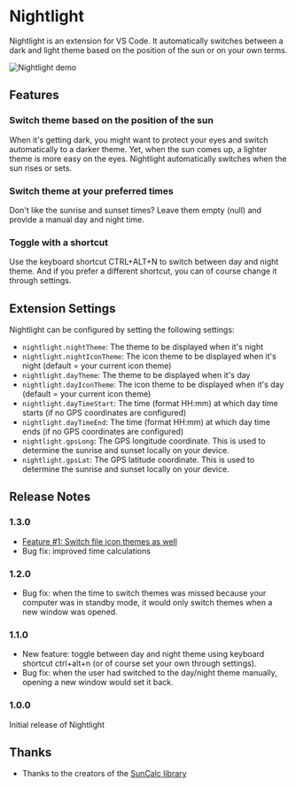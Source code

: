# Nightlight

Nightlight is an extension for VS Code. It automatically switches between a dark and light theme based on the position of the sun or on your own terms.

![Nightlight demo](https://github.com/intodevelopment/nightlight/raw/75df5005d3ef887a3d79d8712c436a10ad4c7666/nightlight-movie.gif)

## Features

### Switch theme based on the position of the sun
When it's getting dark, you might want to protect your eyes and switch automatically to a darker theme. Yet, when the sun comes up, a lighter theme is more easy on the eyes. Nightlight automatically switches when the sun rises or sets. 

### Switch theme at your preferred times
Don't like the sunrise and sunset times? Leave them empty (null) and provide a manual day and night time. 

### Toggle with a shortcut
Use the keyboard shortcut CTRL+ALT+N to switch between day and night theme. And if you prefer a different shortcut, you can of course change it through settings.

## Extension Settings

Nightlight can be configured by setting the following settings:

* `nightlight.nightTheme`: The theme to be displayed when it's night
* `nightlight.nightIconTheme`: The icon theme to be displayed when it's night (default = your current icon theme)
* `nightlight.dayTheme`: The theme to be displayed when it's day
* `nightlight.dayIconTheme`: The icon theme to be displayed when it's day (default = your current icon theme)
* `nightlight.dayTimeStart`: The time (format HH:mm) at which day time starts (if no GPS coordinates are configured)
* `nightlight.dayTimeEnd`: The time (format HH:mm) at which day time ends (if no GPS coordinates are configured) 
* `nightlight.gpsLong`: The GPS longitude coordinate. This is used to determine the sunrise and sunset locally on your device.
* `nightlight.gpsLat`: The GPS latitude coordinate. This is used to determine the sunrise and sunset locally on your device.

## Release Notes

### 1.3.0

* [Feature #1: Switch file icon themes as well](https://github.com/intodevelopment/nightlight/issues/1)
* Bug fix: improved time calculations

### 1.2.0

* Bug fix: when the time to switch themes was missed because your computer was in standby mode, it would only switch themes when a new window was opened.

### 1.1.0

* New feature: toggle between day and night theme using keyboard shortcut ctrl+alt+n (or of course set your own through settings).
* Bug fix: when the user had switched to the day/night theme manually, opening a new window would set it back.

### 1.0.0

Initial release of Nightlight

## Thanks

* Thanks to the creators of the [SunCalc library](https://github.com/mourner/suncalc)
